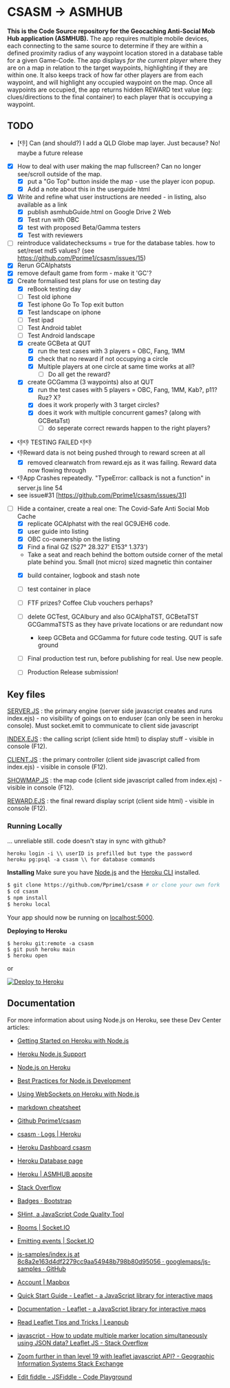 # CSASM -> ASMHUB #
**This is the Code Source repository for the Geocaching Anti-Social Mob Hub application (ASMHUB).**
The app requires multiple mobile devices, each connecting to the same source to determine if they are within a defined proximity radius of any waypoint location stored in a database table for a given Game-Code. The app displays _for the current player_ where they are on a map in relation to the target waypoints, highlighting if they are within one. It also keeps track of how far other players are from each waypoint, and will highlight any occupied waypoint on the map. Once all waypoints are occupied, the app returns hidden REWARD text value (eg: clues/directions to the final container) to each player that is occupying a waypoint.


## TODO ##
- [👎] Can (and should?) I add a QLD Globe map layer. Just because? No! maybe a future release
- [x] How to deal with user making the map fullscreen? Can no longer see/scroll outside of the map. 
  - [x] put a "Go Top" button inside the map - use the player icon popup.
  - [x] Add a note about this in the userguide html
- [x] Write and refine what user instructions are needed - in listing, also available as a link
  - [x] publish asmhubGuide.html on Google Drive 2 Web
  - [x] Test run with OBC
  - [x] test with proposed Beta/Gamma testers
  - [x] Test with reviewers
- [ ] reintroduce validatechecksums = true for the database tables. how to set/reset md5 values? (see https://github.com/Pprime1/csasm/issues/15)
- [x] Rerun GCAlphatsts
- [x] remove default game from form - make it 'GC'?
- [x] Create formalised test plans for use on testing day
  - [x] reBook testing day
  - [ ] Test old iphone
  - [x] Test iphone Go To Top exit button
  - [x] Test landscape on iphone
  - [ ] Test ipad
  - [ ] Test Android tablet
  - [ ] Test Android landscape
  - [x] create GCBeta at QUT 
    - [x] run the test cases with 3 players = OBC, Fang, 1MM
    - [x] check that no reward if not occupying a circle
    - [x] Multiple players at one circle at same time works at all?
      - [ ] Do all get the reward?
  - [x] create GCGamma (3 waypoints) also at QUT
    - [x] run the test cases with 5 players = OBC, Fang, 1MM, Kab?, p11? Ruz? X?
    - [x] does it work properly with 3 target circles?
    - [x] does it work with multiple concurrent games? (along with GCBetaTst)
      - [ ] do seperate correct rewards happen to the right players?
- 👎👎 TESTING FAILED 👎👎
- 👎Reward data is not being pushed through to reward screen at all
    - [x] removed clearwatch from reward.ejs as it was failing. Reward data now flowing through
- 👎App Crashes repeatedly. "TypeError: callback is not a function" in server.js line 54
- see issue#31 [https://github.com/Pprime1/csasm/issues/31]
- [ ] Hide a container, create a real one: The Covid-Safe Anti Social Mob Cache
    - [x] replicate GCAlphatst with the real GC9JEH6 code.
    - [x] user guide into listing
    - [x] OBC co-ownership on the listing
    - [x] Find a final GZ (S27° 28.327' E153° 1.373') 
    - Take a seat and reach behind the bottom outside corner of the metal plate behind you. Small (not micro) sized magnetic thin container
    - [x] build container, logbook and stash note
    - [ ] test container in place
    - [ ] FTF prizes? Coffee Club vouchers perhaps?
  - [ ] delete GCTest, GCAlbury and also GCAlphaTST, GCBetaTST GCGammaTSTS as they have private locations or are redundant now
    - keep GCBeta and GCGamma for future code testing. QUT is safe ground
  - [ ] Final production test run, before publishing for real. Use new people.
  - [ ] Production Release submission!
 

## Key files ##

[SERVER.JS](/server.js) : the primary engine (server side javascript creates and runs index.ejs) - no visibility of goings on to enduser (can only be seen in heroku console). Must socket.emit to communicate to client side javascript

[INDEX.EJS](/views/pages/index.ejs) : the calling script (client side html) to display stuff  - visible in console (F12).

[CLIENT.JS](/public/js/client.js) : the primary controller (client side javascript called from index.ejs) - visible in console (F12). 

[SHOWMAP.JS](/public/js/showmap.js) : the map code (client side javascript called from index.ejs) - visible in console (F12). 

[REWARD.EJS](/views/pages/reward.ejs) : the final reward display script (client side html) - visible in console (F12).



### Running Locally ###
... unreliable still. code doesn't stay in sync with github?

```
heroku login -i \\ userID is prefilled but type the password
heroku pg:psql -a csasm \\ for database commands
```

**Installing**
Make sure you have [Node.js](http://nodejs.org/) and the [Heroku CLI](https://cli.heroku.com/) installed.

```sh
$ git clone https://github.com/Pprime1/csasm # or clone your own fork
$ cd csasm
$ npm install
$ heroku local
```
Your app should now be running on [localhost:5000](http://localhost:5000/).

**Deploying to Heroku**

```
$ heroku git:remote -a csasm
$ git push heroku main
$ heroku open
```
or

[![Deploy to Heroku](https://www.herokucdn.com/deploy/button.png)](https://heroku.com/deploy)

## Documentation ##

For more information about using Node.js on Heroku, see these Dev Center articles:

- [Getting Started on Heroku with Node.js](https://devcenter.heroku.com/articles/getting-started-with-nodejs)
- [Heroku Node.js Support](https://devcenter.heroku.com/articles/nodejs-support)
- [Node.js on Heroku](https://devcenter.heroku.com/categories/nodejs)
- [Best Practices for Node.js Development](https://devcenter.heroku.com/articles/node-best-practices)
- [Using WebSockets on Heroku with Node.js](https://devcenter.heroku.com/articles/node-websockets)

- [markdown cheatsheet](https://github.com/tchapi/markdown-cheatsheet/blob/master/README.md)

- [Github Pprime1/csasm	](https://github.com/Pprime1/csasm)
- [csasm · Logs | Heroku	](https://dashboard.heroku.com/apps/csasm/logs)
- [Heroku Dashboard csasm 	](https://dashboard.heroku.com/apps/csasm/deploy/heroku-git)
- [Heroku Database page	](https://data.heroku.com/dataclips)
- [Heroku | ASMHUB appsite	](https://asmhub.herokuapp.com/)
- [Stack Overflow	](https://stackoverflow.com/questions)
- [Badges · Bootstrap	](https://getbootstrap.com/docs/4.4/components/badge/)
- [SHint, a JavaScript Code Quality Tool	](https://jshint.com/)
- [Rooms | Socket.IO	](https://socket.io/docs/v3/rooms/index.html)
- [Emitting events | Socket.IO	](https://socket.io/docs/v4/emitting-events/#Acknowledgements)
- [js-samples/index.js at 8c8a2e163d4df2279cc9aa54948b798b80d95056 · googlemaps/js-samples · GitHub 	](https://github.com/googlemaps/js-samples/blob/8c8a2e163d4df2279cc9aa54948b798b80d95056/dist/samples/map-geolocation/index.js)
- [Account | Mapbox	](https://account.mapbox.com/access-tokens)
- [Quick Start Guide - Leaflet - a JavaScript library for interactive maps	](https://leafletjs.com/examples/quick-start/)
- [Documentation - Leaflet - a JavaScript library for interactive maps 	](https://leafletjs.com/reference-1.6.0.html#control)
- [Read Leaflet Tips and Tricks | Leanpub 	](https://leanpub.com/leaflet-tips-and-tricks/read)
- [javascript - How to update multiple marker location simultaneously using JSON data? Leaflet JS - Stack Overflow 	](https://stackoverflow.com/questions/32731916/how-to-update-multiple-marker-location-simultaneously-using-json-data-leaflet-js)
- [Zoom further in than level 19 with leaflet javascript API? - Geographic Information Systems Stack Exchange 	](https://gis.stackexchange.com/questions/78843/zoom-further-in-than-level-19-with-leaflet-javascript-api)
- [Edit fiddle - JSFiddle - Code Playground 	](http://jsfiddle.net/fqt7L/1/)
